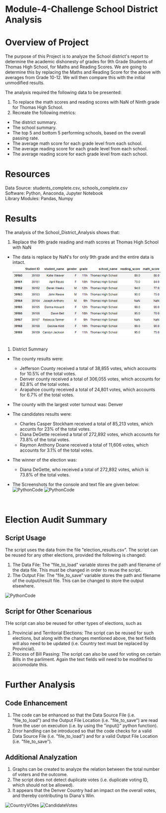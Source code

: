 # Module-4-Challenge School District Analysis
# Overview of Project #
The purpose of this Project is to analyze the School district's report to determine the academic dishonesty of grades for 9th Grade Students of Thomas High School, for Maths and Reading Scores. We are going to determine this by replacing the Maths and Reading Score for the above with averages from Grade 10-12. We will then compare this with the initial unmodified results. 

The analysis required the following data to be presented:
1. To replace the math scores and reading scores with NaN of Ninth grade for Thomas High School.
2. Recreate the following metrics:
  - The district summary.
  - The school summary.
  - The top 5 and bottom 5 performing schools, based on the overall passing rate.
  - The average math score for each grade level from each school.
  - The average reading score for each grade level from each school.
  - The average reading score for each grade level from each school.

# Resources #
Data Source: students_complete.csv, schools_complete.csv  <br>
Software: Python, Anaconda, Jupyter Notebook <br>
Library Modules: Pandas, Numpy

# Results #
The analysis of the School_District_Analysis shows that:
1. Replace the 9th grade reading and math scores at Thomas High School with NaN
  - The data is replace by NaN's for only 9th grade and the entire data is intact.
![PythonCode](/Screenshots/StudentData.png)
<br><br>

1. District Summary
- The county results were:
  - Jefferson County received a total of 38,855 votes, which accounts for 10.5% of the total votes. 
  - Denver county received a total of 306,055 votes, which accounts for 82.8% of the total votes. 
  - Arapahoe county received a total of 24,801 votes, which accounts for 6.7% of the total votes.

- The county with the largest voter turnout was: Denver 

- The candidates results were:
  - Charles Casper Stockham received a total of 85,213 votes, which accunts for 23% of the total votes.
  - Diana DeGette received a total of 272,892 votes, which accounts for 73.8% of the total votes.
  - Raymon Anthony Doane received a total of 11,606 votes, which accounts for 3.1% of the total votes.

- The winner of the election was:
  - Diana DeGette, who received a total of 272,892 votes, which is 73.8% of the total votes.

- The Screenshots for the console and text file are given below:<br>
![PythonCode](/Screenshots/ElectionResultsConsole.png)
![PythonCode](/Screenshots/ElectionResultsText.png)
<br>

# Election Audit Summary #
## Script Usage ##
The script uses the data from the file "election_results.csv". The script can be reused for any other elections, provided the following is changed:
1. The Data File: The "file_to_load" variable stores the path and filename of the data file. This must be changed in order to reuse the script.
2. The Output File: The "file_to_save" variable stores the path and filename of the output/result file. This can be changed to store the output elsewhere. 

![PythonCode](/Screenshots/PythonCode.png)
<br>

## Script for Other Scenarious ##
THe script can also be reused for other types of elections, such as
1. Provincial and Territorial Elections: The script can be reused for such elections, but along with the changes mentioned above, the text fields will also need to be updated (i.e. Country text must be replaced by Provincial).
2. Process of Bill Passing: The script can also be used for voting on certain Bills in the parliment. Again the text fields will need to be modified to accomodate this. 

# Further Analysis #
## Code Enhancement ##
1. The code can be enhanced so that the Data Source File (i.e. "file_to_load") and the Output File Location (i.e. "file_to_save") are read from the user on execution (i.e. by using the "input()" python function).
2. Error handling can be introduced so that the code checks for a valid Data Source File (i.e. "file_to_load") and for a valid Output File Location (i.e. "file_to_save").

## Additional Analyzation ##
1. Graphs can be created to analyze the relation between the total number of voters and the outcome.
2. The script does not detect duplicate votes (i.e. duplicate voting ID, which should not be allowed).
3. It appears that the Denver Country had an impact on the overall votes, and thereby contributing to Diana's Win.

![CountryVOtes](/Screenshots/TotalVotesByCountry.png)
![CandidateVotes](/Screenshots/TotalVotesByCandidate.png)
<br>
